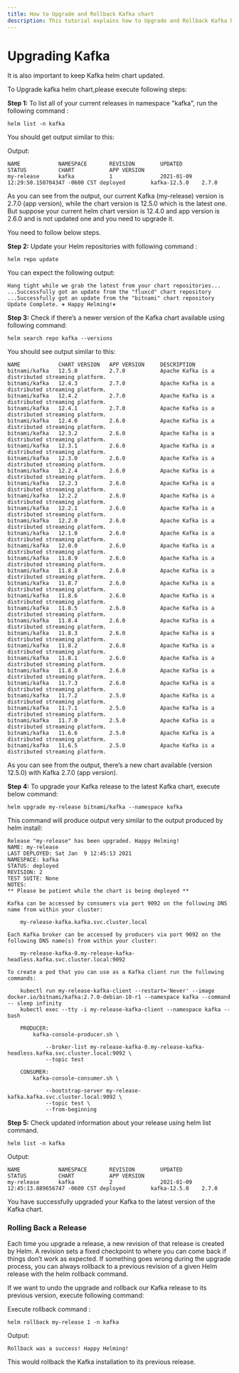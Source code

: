 ```yaml
---
title: How to Upgrade and Rollback Kafka chart 
description: This tutorial explains how to Upgrade and Rollback Kafka helm chart
---
```




# Upgrading Kafka

It is also important to keep Kafka helm chart updated. 

To Upgrade kafka helm chart,please execute following steps:

**Step 1:** To list all of your current releases in namespace "kafka", run the following command :

```execute
helm list -n kafka
```
You should get output similar to this:

Output:
```
NAME            NAMESPACE       REVISION        UPDATED                                 STATUS          CHART           APP VERSION
my-release      kafka           1               2021-01-09 12:29:50.150704347 -0600 CST deployed        kafka-12.5.0    2.7.0  
```

As you can see from the output, our current Kafka (my-release) version is 2.7.0 (app version), while the chart version is 12.5.0 which is the latest one.
But suppose your current helm chart version is 12.4.0 and app version is 2.6.0 and is not updated one and you need to upgrade it. 

You need to follow below steps.

**Step 2:** Update your Helm repositories with following command :

```execute
helm repo update 
```

You can expect the following output:

```output
Hang tight while we grab the latest from your chart repositories...
...Successfully got an update from the "fluxcd" chart repository
...Successfully got an update from the "bitnami" chart repository
Update Complete. ⎈ Happy Helming!⎈
```

**Step 3:** Check if there’s a newer version of the Kafka chart available using following command:

```execute
helm search repo kafka --versions
```

You should see output similar to this:

```
NAME            CHART VERSION   APP VERSION     DESCRIPTION
bitnami/kafka   12.5.0          2.7.0           Apache Kafka is a distributed streaming platform.
bitnami/kafka   12.4.3          2.7.0           Apache Kafka is a distributed streaming platform.
bitnami/kafka   12.4.2          2.7.0           Apache Kafka is a distributed streaming platform.
bitnami/kafka   12.4.1          2.7.0           Apache Kafka is a distributed streaming platform.
bitnami/kafka   12.4.0          2.6.0           Apache Kafka is a distributed streaming platform.
bitnami/kafka   12.3.2          2.6.0           Apache Kafka is a distributed streaming platform.
bitnami/kafka   12.3.1          2.6.0           Apache Kafka is a distributed streaming platform.
bitnami/kafka   12.3.0          2.6.0           Apache Kafka is a distributed streaming platform.
bitnami/kafka   12.2.4          2.6.0           Apache Kafka is a distributed streaming platform.
bitnami/kafka   12.2.3          2.6.0           Apache Kafka is a distributed streaming platform.
bitnami/kafka   12.2.2          2.6.0           Apache Kafka is a distributed streaming platform.
bitnami/kafka   12.2.1          2.6.0           Apache Kafka is a distributed streaming platform.
bitnami/kafka   12.2.0          2.6.0           Apache Kafka is a distributed streaming platform.
bitnami/kafka   12.1.0          2.6.0           Apache Kafka is a distributed streaming platform.
bitnami/kafka   12.0.0          2.6.0           Apache Kafka is a distributed streaming platform.
bitnami/kafka   11.8.9          2.6.0           Apache Kafka is a distributed streaming platform.
bitnami/kafka   11.8.8          2.6.0           Apache Kafka is a distributed streaming platform.
bitnami/kafka   11.8.7          2.6.0           Apache Kafka is a distributed streaming platform.
bitnami/kafka   11.8.6          2.6.0           Apache Kafka is a distributed streaming platform.
bitnami/kafka   11.8.5          2.6.0           Apache Kafka is a distributed streaming platform.
bitnami/kafka   11.8.4          2.6.0           Apache Kafka is a distributed streaming platform.
bitnami/kafka   11.8.3          2.6.0           Apache Kafka is a distributed streaming platform.
bitnami/kafka   11.8.2          2.6.0           Apache Kafka is a distributed streaming platform.
bitnami/kafka   11.8.1          2.6.0           Apache Kafka is a distributed streaming platform.
bitnami/kafka   11.8.0          2.6.0           Apache Kafka is a distributed streaming platform.
bitnami/kafka   11.7.3          2.6.0           Apache Kafka is a distributed streaming platform.
bitnami/kafka   11.7.2          2.5.0           Apache Kafka is a distributed streaming platform.
bitnami/kafka   11.7.1          2.5.0           Apache Kafka is a distributed streaming platform.
bitnami/kafka   11.7.0          2.5.0           Apache Kafka is a distributed streaming platform.
bitnami/kafka   11.6.6          2.5.0           Apache Kafka is a distributed streaming platform.
bitnami/kafka   11.6.5          2.5.0           Apache Kafka is a distributed streaming platform.
```

As you can see from the output, there’s a new chart available (version 12.5.0) with Kafka 2.7.0 (app version). 

**Step 4:** To upgrade your Kafka release to the latest Kafka chart, execute below command:

```execute
helm upgrade my-release bitnami/kafka --namespace kafka
```

This command will produce output very similar to the output produced by helm install:

```output
Release "my-release" has been upgraded. Happy Helming!
NAME: my-release
LAST DEPLOYED: Sat Jan  9 12:45:13 2021
NAMESPACE: kafka
STATUS: deployed
REVISION: 2
TEST SUITE: None
NOTES:
** Please be patient while the chart is being deployed **

Kafka can be accessed by consumers via port 9092 on the following DNS name from within your cluster:

    my-release-kafka.kafka.svc.cluster.local

Each Kafka broker can be accessed by producers via port 9092 on the following DNS name(s) from within your cluster:

    my-release-kafka-0.my-release-kafka-headless.kafka.svc.cluster.local:9092

To create a pod that you can use as a Kafka client run the following commands:

    kubectl run my-release-kafka-client --restart='Never' --image docker.io/bitnami/kafka:2.7.0-debian-10-r1 --namespace kafka --command -- sleep infinity
    kubectl exec --tty -i my-release-kafka-client --namespace kafka -- bash

    PRODUCER:
        kafka-console-producer.sh \

            --broker-list my-release-kafka-0.my-release-kafka-headless.kafka.svc.cluster.local:9092 \
            --topic test

    CONSUMER:
        kafka-console-consumer.sh \

            --bootstrap-server my-release-kafka.kafka.svc.cluster.local:9092 \
            --topic test \
            --from-beginning
```

**Step 5:** Check updated information about your release using helm list command.

```execute
helm list -n kafka
```

Output:
```
NAME            NAMESPACE       REVISION        UPDATED                                 STATUS          CHART           APP VERSION
my-release      kafka           2               2021-01-09 12:45:13.889656747 -0600 CST deployed        kafka-12.5.0    2.7.0
```

You have successfully upgraded your Kafka to the latest version of the Kafka chart.


### Rolling Back a Release

Each time you upgrade a release, a new revision of that release is created by Helm. A revision sets a fixed checkpoint to where you can come back if things don’t work as expected. 
If something goes wrong during the upgrade process, you can always rollback to a previous revision of a given Helm release with the helm rollback command.


If we want to undo the upgrade and rollback our Kafka release to its previous version, execute following command:

Execute rollback command :

```execute
helm rollback my-release 1 -n kafka
```

Output:

```output
Rollback was a success! Happy Helming!
```

This would rollback the Kafka installation to its previous release. 
